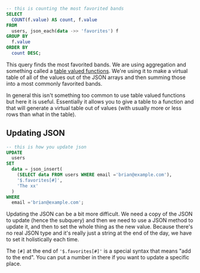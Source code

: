```sql
-- this is counting the most favorited bands
SELECT
  COUNT(f.value) AS count, f.value
FROM
  users, json_each(data ->> 'favorites') f
GROUP BY
  f.value
ORDER BY
  count DESC;
```

This query finds the most favorited bands. We are using aggregation and something called a [table valued functions][table-valued-function]. We're using it to make a virtual table of all of the values out of the JSON arrays and then summing those into a most commonly favorited bands.

In general this isn't something too common to use table valued functions but here it is useful. Essentially it allows you to give a table to a function and that will generate a virtual table out of values (with usually more or less rows than what in the table).

## Updating JSON

```sql
-- this is how you update json
UPDATE
  users
SET
  data = json_insert(
    (SELECT data FROM users WHERE email ='brian@example.com'),
    '$.favorites[#]',
    'The xx'
  )
WHERE
  email ='brian@example.com';
```

Updating the JSON can be a bit more difficult. We need a copy of the JSON to update (hence the subquery) and then we need to use a JSON method to update it, and then to set the whole thing as the new value. Because there's no real JSON type and it's really just a string at the end of the day, we have to set it holistically each time.

The `[#]` at the end of `'$.favorites[#]'` is a special syntax that means "add to the end". You can put a number in there if you want to update a specific place.

[table-valued-function]: https://www.sqlite.org/vtab.html#tabfunc2
